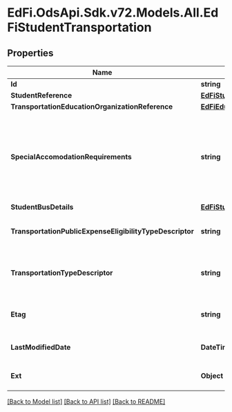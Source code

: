 # EdFi.OdsApi.Sdk.v72.Models.All.EdFiStudentTransportation

## Properties

Name | Type | Description | Notes
------------ | ------------- | ------------- | -------------
**Id** | **string** |  | [optional] 
**StudentReference** | [**EdFiStudentReference**](EdFiStudentReference.md) |  | 
**TransportationEducationOrganizationReference** | [**EdFiEducationOrganizationReference**](EdFiEducationOrganizationReference.md) |  | 
**SpecialAccomodationRequirements** | **string** | Specific requirements needed to accommodate a student&#39;s physical needs which may include special equipment installed in a vehicle or a special arrangement for transportation. | [optional] 
**StudentBusDetails** | [**EdFiStudentTransportationStudentBusDetails**](EdFiStudentTransportationStudentBusDetails.md) |  | [optional] 
**TransportationPublicExpenseEligibilityTypeDescriptor** | **string** | The primary type of eligibility for transporting a student at public expense. | [optional] 
**TransportationTypeDescriptor** | **string** | The mode or type of transportation utilized by a student to commute to and from school | [optional] 
**Etag** | **string** | A unique system-generated value that identifies the version of the resource. | [optional] 
**LastModifiedDate** | **DateTime** | The date and time the resource was last modified. | [optional] 
**Ext** | **Object** | Extensions to the StudentTransportation entity. | [optional] 

[[Back to Model list]](../README.md#documentation-for-models) [[Back to API list]](../README.md#documentation-for-api-endpoints) [[Back to README]](../README.md)

